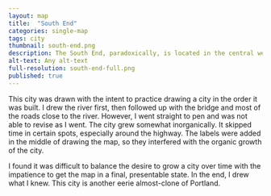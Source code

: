 ```yaml
---
layout: map
title:  "South End"
categories: single-map
tags: city
thumbnail: south-end.png
description: The South End, paradoxically, is located in the central western district of this city, indicating a history of urban growth
alt-text: Any alt-text
full-resolution: south-end-full.png
published: true
---
```


This city was drawn with the intent to practice drawing a city in the order it was built.
I drew the river first, then followed up with the bridge and most of the roads close to the river.
However, I went straight to pen and was not able to revise as I went.
The city grew somewhat inorganically.
It skipped time in certain spots, especially around the highway.
The labels were added in the middle of drawing the map, so they interfered with the organic growth of the city.

I found it was difficult to balance the desire to grow a city over time with the impatience to get the map in a final, presentable state.
In the end, I drew what I knew.
This city is another eerie almost-clone of Portland.
